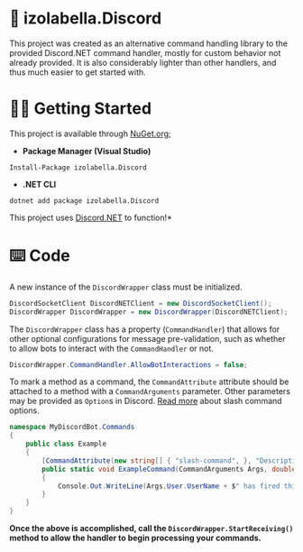 # 💞 izolabella.Discord

This project was created as an alternative command handling library to the provided Discord.NET command handler, mostly for custom behavior not already provided.
It is also considerably lighter than other handlers, and thus much easier to get started with.

# 👩‍💻 Getting Started
This project is available through [NuGet.org](https://www.nuget.org/packages/izolabella.Discord/);
- __Package Manager (Visual Studio)__
```
Install-Package izolabella.Discord
```
- __.NET CLI__
```
dotnet add package izolabella.Discord
```
This project uses [Discord.NET](https://www.nuget.org/packages/Discord.Net/) to function!*

# ⌨️ Code
A new instance of the `DiscordWrapper` class must be initialized.
```cs
DiscordSocketClient DiscordNETClient = new DiscordSocketClient();
DiscordWrapper DiscordWrapper = new DiscordWrapper(DiscordNETClient);
```

The `DiscordWrapper` class has a property (`CommandHandler`) that allows for other optional configurations for message pre-validation, such as whether to allow bots
to interact with the `CommandHandler` or not.
```cs
DiscordWrapper.CommandHandler.AllowBotInteractions = false;
```

To mark a method as a command, the `CommandAttribute` attribute should be attached to a method with a `CommandArguments` parameter. Other parameters may be provided as `Option`s in Discord. [Read more](https://discord.com/developers/docs/interactions/application-commands) about slash command options.
```cs
namespace MyDiscordBot.Commands
{
    public class Example
    {
        [CommandAttribute(new string[] { "slash-command", }, "Description of my slash command.)]
        public static void ExampleCommand(CommandArguments Args, double FirstParameter, string? SecondOptionalParameter)
        {
            Console.Out.WriteLine(Args.User.UserName + $" has fired this command with the following parameters:\n{FirstParameter}, {(SecondOptionalParameter ?? "[no second param]")}");
        }
    }
}
```
**Once the above is accomplished, call the `DiscordWrapper.StartReceiving()` method to allow the handler to begin processing your commands.**
